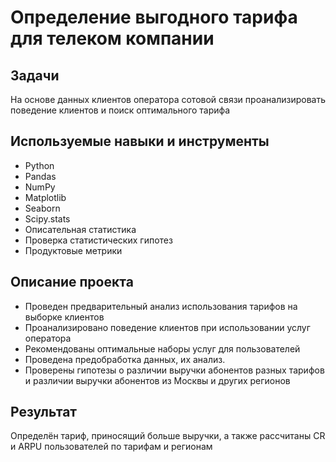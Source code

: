 # Определение выгодного тарифа для телеком компании
## Задачи
На основе данных клиентов оператора сотовой связи проанализировать поведение клиентов и поиск оптимального тарифа

## Используемые навыки и инструменты
- Python
- Pandas
- NumPy
- Matplotlib
- Seaborn
- Scipy.stats
- Описательная статистика
- Проверка статистических гипотез
- Продуктовые метрики
## Описание проекта
- Проведен предварительный анализ использования тарифов на выборке клиентов
- Проанализировано поведение клиентов при использовании услуг оператора
- Рекомендованы оптимальные наборы услуг для пользователей
- Проведена предобработка данных, их анализ.
- Проверены гипотезы о различии выручки абонентов разных тарифов и различии выручки абонентов из Москвы и других регионов
## Результат
Определён тариф, приносящий больше выручки, а также рассчитаны CR и ARPU пользователей по тарифам и регионам
